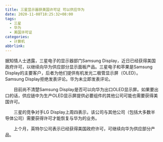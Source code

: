 ```yaml
---
title: 三星显示器获美国许可证 可以供应华为
date: 2020-11-08T18:25:32+08:00
tags:
  - 三星
  - 华为
  - 美国许可证
categories:
  - 计算机
abbrlink:
---
```


据知情人士透露，三星电子的显示器部门Samsung Display，近日已经获得美国政府许可，以继续向华为供应部分显示面板产品。三星电子和苹果是Samsung Display的主要客户，后者为他们提供有机发光二极管显示屏（OLED）。Samsung Display拒绝发表评论。华为未立即发表评论。

　　目前尚不清楚Samsung Display是否可以向华为出口OLED显示屏。如果要出口的话，供应链中为生产OLED显示屏提供必要组件的其他公司可能也需要获得美国许可。

　　三星的竞争对手LG Display上周四表示，该公司与其他公司（包括大多数半导体公司）需要获得许可才能恢复与华为的业务。

　　上个月，英特尔公司表示已经获得美国政府许可，可继续向华为供应部分产品。